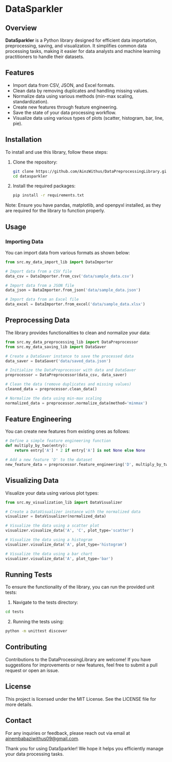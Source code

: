 # DataSparkler

## Overview

**DataSparkler** is a Python library designed for efficient data importation, preprocessing, saving, and visualization. It simplifies common data processing tasks, making it easier for data analysts and machine learning practitioners to handle their datasets.

## Features

- Import data from CSV, JSON, and Excel formats.
- Clean data by removing duplicates and handling missing values.
- Normalize data using various methods (min-max scaling, standardization).
- Create new features through feature engineering.
- Save the state of your data processing workflow.
- Visualize data using various types of plots (scatter, histogram, bar, line, pie).

## Installation

To install and use this library, follow these steps:

1. Clone the repository:

   ```bash
   git clone https://github.com/AinzWithus/DataPreprocessingLibrary.git
   cd datasparkler
   ```

2. Install the required packages:
    ```bash
    pip install -r requirements.txt
    ```

Note: Ensure you have pandas, matplotlib, and openpyxl installed, as they are required for the library to function properly.

## Usage

### Importing Data

You can import data from various formats as shown below:

```python
from src.my_data_import_lib import DataImporter

# Import data from a CSV file
data_csv = DataImporter.from_csv('data/sample_data.csv')

# Import data from a JSON file
data_json = DataImporter.from_json('data/sample_data.json')

# Import data from an Excel file
data_excel = DataImporter.from_excel('data/sample_data.xlsx')
```

## Preprocessing Data

The library provides functionalities to clean and normalize your data:

```python
from src.my_data_preprocessing_lib import DataPreprocessor
from src.my_data_saving_lib import DataSaver

# Create a DataSaver instance to save the processed data
data_saver = DataSaver('data/saved_data.json')

# Initialize the DataPreprocessor with data and DataSaver
preprocessor = DataPreprocessor(data_csv, data_saver)

# Clean the data (remove duplicates and missing values)
cleaned_data = preprocessor.clean_data()

# Normalize the data using min-max scaling
normalized_data = preprocessor.normalize_data(method='minmax')
```

## Feature Engineering

You can create new features from existing ones as follows:
```python
# Define a simple feature engineering function
def multiply_by_two(entry):
    return entry['A'] * 2 if entry['A'] is not None else None

# Add a new feature 'D' to the dataset
new_feature_data = preprocessor.feature_engineering('D', multiply_by_two)
```

## Visualizing Data

Visualize your data using various plot types:
```python
from src.my_visualization_lib import DataVisualizer

# Create a DataVisualizer instance with the normalized data
visualizer = DataVisualizer(normalized_data)

# Visualize the data using a scatter plot
visualizer.visualize_data('A', 'C', plot_type='scatter')

# Visualize the data using a histogram
visualizer.visualize_data('A', plot_type='histogram')

# Visualize the data using a bar chart
visualizer.visualize_data('A', plot_type='bar')
```

## Running Tests

To ensure the functionality of the library, you can run the provided unit tests:

1. Navigate to the tests directory:

```bash
cd tests
```

2. Running the tests using:
```bash
python -m unittest discover
```

## Contributing
Contributions to the DataProcessingLibrary are welcome! If you have suggestions for improvements or new features, feel free to submit a pull request or open an issue.

## License

This project is licensed under the MIT License. See the LICENSE file for more details.

## Contact
For any inquiries or feedback, please reach out via email at ainembabaziwithus09@gmail.com.

Thank you for using DataSparkler! We hope it helps you efficiently manage your data processing tasks.

